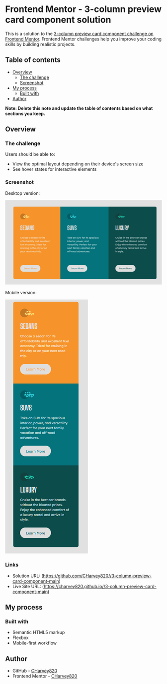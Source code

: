 # Frontend Mentor - 3-column preview card component solution

This is a solution to the [3-column preview card component challenge on Frontend Mentor](https://www.frontendmentor.io/challenges/3column-preview-card-component-pH92eAR2-). Frontend Mentor challenges help you improve your coding skills by building realistic projects. 

## Table of contents

- [Overview](#overview)
  - [The challenge](#the-challenge)
  - [Screenshot](#screenshot)
- [My process](#my-process)
  - [Built with](#built-with)
- [Author](#author)

**Note: Delete this note and update the table of contents based on what sections you keep.**

## Overview

### The challenge

Users should be able to:

- View the optimal layout depending on their device's screen size
- See hover states for interactive elements

### Screenshot

Desktop version:

![](./ss-desktop-final.png)

Mobile version:

![](./ss-mobile-final.png)

### Links

- Solution URL: (https://github.com/CHarvey820//3-column-preview-card-component-main)
- Live Site URL: (https://charvey820.github.io//3-column-preview-card-component-main)

## My process

### Built with

- Semantic HTML5 markup
- Flexbox
- Mobile-first workflow


## Author

- GitHub - [CHarvey820](https://github.com/CHarvey820)
- Frontend Mentor - [CHarvey820](https://www.frontendmentor.io/profile/CHarvey820)
